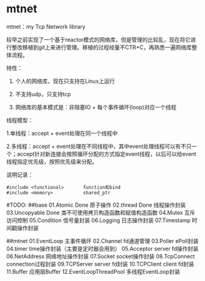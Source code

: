 # mtnet
mtnet：my Tcp Network library

较早之前实现了一个基于reactor模式的网络库，但是管理的比较乱，现在将它进行整改移植到git上来进行管理。移植的过程经量不CTR+C，再熟悉一遍网络库整体流程。

特性：

1. 个人的网络库，现在只支持在Linux上运行

2. 不支持udp，只支持tcp

3. 网络库的基本模式是：非阻塞IO + 每个事件循环(loop)对应一个线程


线程模型：

1.单线程：accept + event处理在同一个线程中

2.多线程：accept + event处理在不同线程中，其中event处理线程可以有不只一个；accept针对新连接会按照循环分配的方式指定event线程，以后可以给event线程指定优先级，按照优先级来分配。

说明记录：

```
#include <functional>		function和bind
#include <memory>			shared_ptr
```

#TODO:
##base
01.Atomic             Done 原子操作
02.thread             Done 线程操作封装
03.Uncopyable         Done 类不可使用拷贝构造函数和赋值构造函数
04.Mutex              互斥访问控制
05.Condition          信号量封装
06.Logging            日志操作封装
07.Timestamp          时间戳操作封装

##mtnet
01.EventLoop            主事件循环
02.Channel              fd通道管理
03.Poller               ePoll封装
04.timer                time操作封装（主要是定时器会用到）
05.Acceptor             server fd操作封装
06.NetAddress           网络地址操作封装
07.Socket               socket操作封装
08.TcpConnect           connection过程封装
09.TCPServer            server fd封装
10.TCPClient            client fd封装
11.Buffer               应用层Buffer
12.EventLoopThreadPool  多线程EventLoop封装


